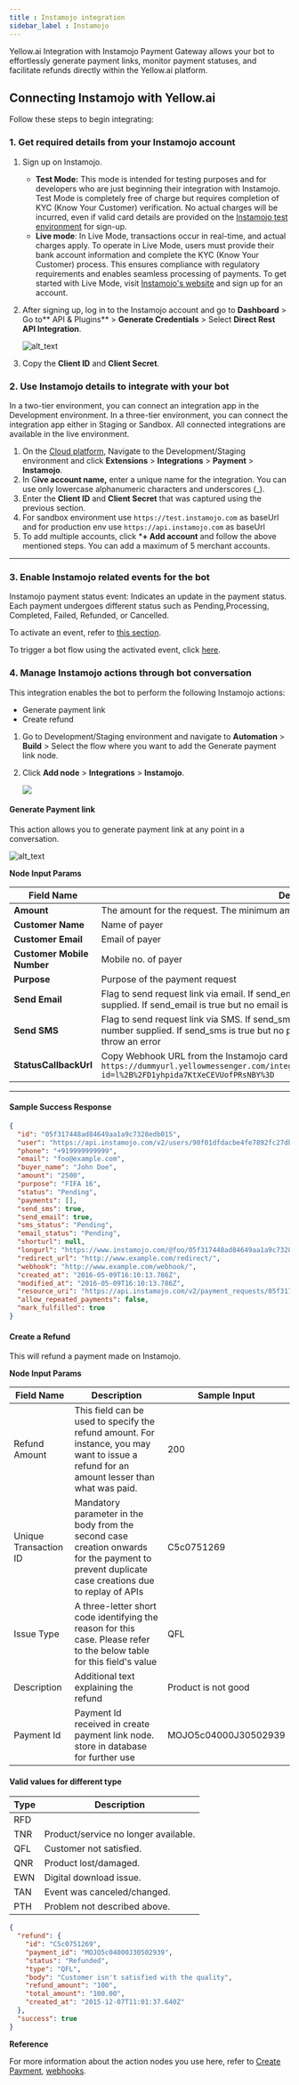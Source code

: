 ```yaml
---
title : Instamojo integration
sidebar_label : Instamojo
---
```



Yellow.ai Integration with Instamojo Payment Gateway allows your bot to effortlessly generate payment links, monitor payment statuses, and facilitate refunds directly within the Yellow.ai platform. 

## Connecting Instamojo with Yellow.ai

Follow these steps to begin integrating:

### 1. Get required details from your Instamojo account


1. Sign up on Instamojo.
    * __Test Mode:__ This mode is intended for testing purposes and for developers who are just beginning their integration with Instamojo. Test Mode is completely free of charge but requires completion of KYC (Know Your Customer) verification. No actual charges will be incurred, even if valid card details are provided on the [Instamojo test environment](https://test.instamojo.com/) for sign-up.
    * __Live mode__: In Live Mode, transactions occur in real-time, and actual charges apply. To operate in Live Mode, users must provide their bank account information and complete the KYC (Know Your Customer) process. This ensures compliance with regulatory requirements and enables seamless processing of payments. To get started with Live Mode, visit [Instamojo's website](https://www.instamojo.com/) and sign up for an account.

2. After signing up, log in to the Instamojo account and go to **Dashboard** > Go to** API & Plugins** > **Generate Credentials** > Select **Direct Rest API Integration**.

   ![alt_text](https://cdn.yellowmessenger.com/QMOhzge5GSgd1665990761659.png "image_tooltip")

3. Copy the **Client ID** and **Client Secret**.

### 2. Use Instamojo details to integrate with your bot
In a two-tier environment, you can connect an integration app in the Development environment. In a three-tier environment, you can connect the integration app either in Staging or Sandbox. All connected integrations are available in the live environment.



1. On the [Cloud platform](https://cloud.yellow.ai), Navigate to the Development/Staging environment and click **Extensions** > **Integrations** > **Payment** > **Instamojo**.
2. In G**ive account name,** enter a unique name for the integration. You can use only lowercase alphanumeric characters and underscores (_).
3. Enter the **Client ID** and **Client Secret** that was captured using the previous section.
4. For sandbox environment use ```https://test.instamojo.com``` as baseUrl and for production env use ```https://api.instamojo.com``` as baseUrl
3. To add multiple accounts, click ***+ Add account** and follow the above mentioned steps. You can add a maximum of 5 merchant accounts.

----

### 3. Enable Instamojo related events for the bot

Instamojo payment status event: Indicates an update in the payment status. Each payment undergoes different status such as Pending,Processing, Completed, Failed, Refunded, or Cancelled.

To activate an event, refer to [this section](/docs/platform_concepts/appConfiguration/overview#step-3-configure-webhook-url).

To trigger a bot flow using the activated event, click [here](https://docs.yellow.ai/docs/platform_concepts/appConfiguration/overview#step-5-trigger-bot-flows-with-integration-events).


### 4. Manage Instamojo actions through bot conversation

This integration enables the bot to perform the following Instamojo actions:

* Generate payment link
* Create refund

1. Go to Development/Staging environment and navigate to **Automation** > **Build** > Select the flow where you want to add the Generate payment link node.

2. Click **Add node** > **Integrations** > **Instamojo**.

   ![](https://i.imgur.com/NAS0u0k.png)

#### Generate Payment link

This action allows you to generate payment link at any point in a conversation.

   ![alt_text](https://cdn.yellowmessenger.com/Iwuif7lVqcdR1665990538864.png "image_tooltip")


**Node Input Params**

| Field Name | Description | Sample Input |
| -------- | -------- | -------- |
| **Amount**    | The amount for the request. The minimum amount is 9. The maximum is 200000     | 200     |
|**Customer Name** |Name of payer| John |
|**Customer Email**	|Email of payer|John@test.com	|
|**Customer Mobile Number**	|Mobile no. of payer|9999999999	|
|**Purpose**|Purpose of the payment request |Iphone| 
|**Send Email**	| Flag to send request link via email. If send_email is true, a request email will be sent to the email supplied. If send_email is true but no email is supplied, request creation will throw an error |False|
|**Send SMS** |Flag to send request link via SMS. If send_sms is true, a request SMS will be sent to the phone number supplied. If send_sms is true but no phone number is supplied, request creation will throw an error | False|
| **StatusCallbackUrl**|  Copy Webhook URL from the Instamojo card at the integration page. Example: `https://dummyurl.yellowmessenger.com/integrations/genericIntegration/instamojo/x16450274?id=l%2B%2FD1yhpida7KtXeCEVUofPRsNBY%3D`|


---

#### Sample Success Response

```json
{
  "id": "05f317448ad84649aa1a9c7328edb015",
  "user": "https://api.instamojo.com/v2/users/90f01dfdacbe4fe7892fc27dbdc30906/",
  "phone": "+919999999999",
  "email": "foo@example.com",
  "buyer_name": "John Doe",
  "amount": "2500",
  "purpose": "FIFA 16",
  "status": "Pending",
  "payments": [],
  "send_sms": true,
  "send_email": true,
  "sms_status": "Pending",
  "email_status": "Pending",
  "shorturl": null,
  "longurl": "https://www.instamojo.com/@foo/05f317448ad84649aa1a9c7328edb015",
  "redirect_url": "http://www.example.com/redirect/",
  "webhook": "http://www.example.com/webhook/",
  "created_at": "2016-05-09T16:10:13.786Z",
  "modified_at": "2016-05-09T16:10:13.786Z",
  "resource_uri": "https://api.instamojo.com/v2/payment_requests/05f317448ad84649aa1a9c7328edb015/",
  "allow_repeated_payments": false,
  "mark_fulfilled": true
}
```

#### Create a Refund

This will refund a payment made on Instamojo.

**Node Input Params**

|Field Name|Description|Sample Input|
|--- |--- |--- |
|Refund Amount|This field can be used to specify the refund amount. For instance, you may want to issue a refund for an amount lesser than what was paid.|200|
|Unique Transaction ID|Mandatory parameter in the body from the second case creation onwards for the payment to prevent duplicate case creations due to replay of APIs|C5c0751269|
|Issue Type|A three-letter short code identifying the reason for this case. Please refer to the below table for this field's value|QFL|
|Description |Additional text explaining the refund|Product is not good|
|Payment Id|Payment Id received in create payment link node. store in database for further use| MOJO5c04000J30502939|


#### Valid values for different type


|Type|Description|
|--- |--- |
|RFD||Duplicate/delayed payment.|
|TNR|Product/service no longer available.|
|QFL|Customer not satisfied.|
|QNR|Product lost/damaged.|
|EWN|Digital download issue.|
|TAN|Event was canceled/changed.|
|PTH|Problem not described above.|

```json
{
  "refund": {
    "id": "C5c0751269",
    "payment_id": "MOJO5c04000J30502939",
    "status": "Refunded",
    "type": "QFL",
    "body": "Customer isn't satisfied with the quality",
    "refund_amount": "100",
    "total_amount": "100.00",
    "created_at": "2015-12-07T11:01:37.640Z"
  },
  "success": true
}
```

**Reference**

 
For more information about the action nodes you use here, refer to [Create Payment](https://docs.instamojo.com/reference/create-a-payment-request-1), [webhooks](https://docs.instamojo.com/reference/what-is-a-webhook).













